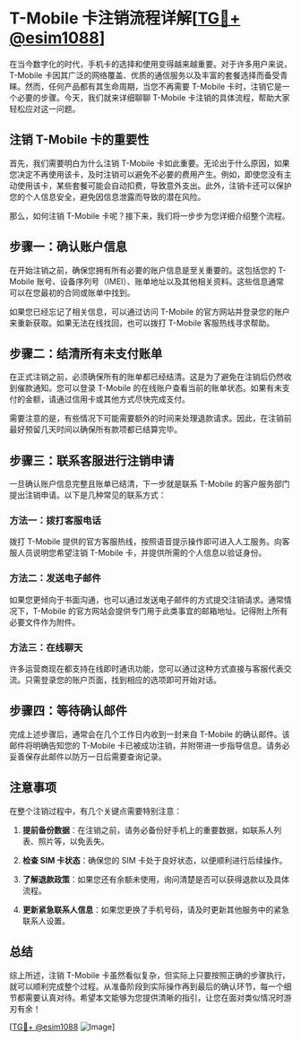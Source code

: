 # T-Mobile 卡注销流程详解[[TG💪+ @esim1088](https://t.me/s/esim1088)]

在当今数字化的时代，手机卡的选择和使用变得越来越重要。对于许多用户来说，T-Mobile 卡因其广泛的网络覆盖、优质的通信服务以及丰富的套餐选择而备受青睐。然而，任何产品都有其生命周期，当您不再需要 T-Mobile 卡时，注销它是一个必要的步骤。今天，我们就来详细聊聊 T-Mobile 卡注销的具体流程，帮助大家轻松应对这一问题。

## 注销 T-Mobile 卡的重要性

首先，我们需要明白为什么注销 T-Mobile 卡如此重要。无论出于什么原因，如果您决定不再使用该卡，及时注销可以避免不必要的费用产生。例如，即使您没有主动使用该卡，某些套餐可能会自动扣费，导致意外支出。此外，注销卡还可以保护您的个人信息安全，避免因信息泄露而导致的潜在风险。

那么，如何注销 T-Mobile 卡呢？接下来，我们将一步步为您详细介绍整个流程。

## 步骤一：确认账户信息

在开始注销之前，确保您拥有所有必要的账户信息是至关重要的。这包括您的 T-Mobile 账号、设备序列号（IMEI）、账单地址以及其他相关资料。这些信息通常可以在您最初的合同或账单中找到。

如果您已经忘记了相关信息，可以通过访问 T-Mobile 的官方网站并登录您的账户来重新获取。如果无法在线找回，也可以拨打 T-Mobile 客服热线寻求帮助。

## 步骤二：结清所有未支付账单

在正式注销之前，必须确保所有的账单都已经结清。这是为了避免在注销后仍然收到催款通知。您可以登录 T-Mobile 的在线账户查看当前的账单状态。如果有未支付的金额，请通过信用卡或其他方式尽快完成支付。

需要注意的是，有些情况下可能需要额外的时间来处理退款请求。因此，在注销前最好预留几天时间以确保所有款项都已结算完毕。

## 步骤三：联系客服进行注销申请

一旦确认账户信息完整且账单已结清，下一步就是联系 T-Mobile 的客户服务部门提出注销申请。以下是几种常见的联系方式：

### 方法一：拨打客服电话
拨打 T-Mobile 提供的官方客服热线，按照语音提示操作即可进入人工服务。向客服人员说明您希望注销 T-Mobile 卡，并提供所需的个人信息以验证身份。

### 方法二：发送电子邮件
如果您更倾向于书面沟通，也可以通过发送电子邮件的方式提交注销请求。通常情况下，T-Mobile 的官方网站会提供专门用于此类事宜的邮箱地址。记得附上所有必要文件作为附件。

### 方法三：在线聊天
许多运营商现在都支持在线即时通讯功能，您可以通过这种方式直接与客服代表交流。只需登录您的账户页面，找到相应的选项即可开始对话。

## 步骤四：等待确认邮件

完成上述步骤后，通常会在几个工作日内收到一封来自 T-Mobile 的确认邮件。该邮件将明确告知您的 T-Mobile 卡已被成功注销，并附带进一步指导信息。请务必妥善保存此邮件以防万一日后需要查询记录。

## 注意事项

在整个注销过程中，有几个关键点需要特别注意：

1. **提前备份数据**：在注销之前，请务必备份好手机上的重要数据，如联系人列表、照片等，以免丢失。
   
2. **检查 SIM 卡状态**：确保您的 SIM 卡处于良好状态，以便顺利进行后续操作。

3. **了解退款政策**：如果您还有余额未使用，询问清楚是否可以获得退款以及具体流程。

4. **更新紧急联系人信息**：如果您更换了手机号码，请及时更新其他服务中的紧急联系人设置。

## 总结

综上所述，注销 T-Mobile 卡虽然看似复杂，但实际上只要按照正确的步骤执行，就可以顺利完成整个过程。从准备阶段到实际操作再到最后的确认环节，每一个细节都需要认真对待。希望本文能够为您提供清晰的指引，让您在面对类似情况时游刃有余！

[[TG💪+ @esim1088](https://t.me/s/esim1088) ![Image](https://i.postimg.cc/4NQfJmqS/Snipaste-2025-05-13-00-14-12.png)]